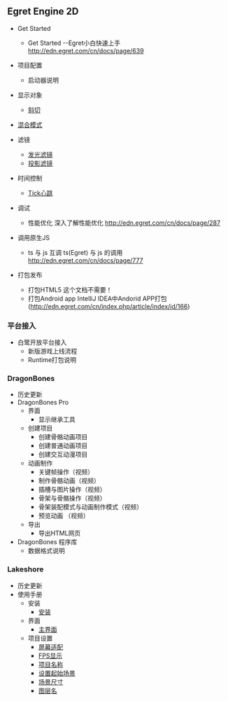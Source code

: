 ## Egret Engine 2D
- Get Started
	- Get Started  --Egret小白快速上手 http://edn.egret.com/cn/docs/page/639
- 项目配置
	- 启动器说明
- 显示对象
	- [斜切](Engine2D/displayObject/skew/index.md)
- [混合模式](Engine2D/blend/index.md)
- 滤镜
	- [发光滤镜](Engine2D/filter/glowFilter/index.md)
    - [投影滤镜](Engine2D/filter/dropShadowFilter/index.md)
- 时间控制
	- [Tick心跳](Engine2D/timeControl/tick/index.md)
- 调试

	- 性能优化   深入了解性能优化   http://edn.egret.com/cn/docs/page/287
- 调用原生JS
	- ts 与 js 互调   ts(Egret) 与 js 的调用   http://edn.egret.com/cn/docs/page/777
- 打包发布
	- 打包HTML5      这个文档不需要！
	- 打包Android app   IntelliJ IDEA中Andorid APP打包(http://edn.egret.com/cn/index.php/article/index/id/166)  

### 平台接入

- 白鹭开放平台接入
	- 新版游戏上线流程
	- Runtime打包说明

### DragonBones

- 历史更新
- DragonBones Pro
	- 界面
		- 显示继承工具
    - 创建项目
		- 创建骨骼动画项目
		- 创建普通动画项目
		- 创建交互动漫项目
	- 动画制作
		- 关键帧操作（视频）
		- 制作骨骼动画（视频）
		- 插槽与图片操作（视频）
		- 骨架与骨骼操作（视频）
		- 骨架装配模式与动画制作模式（视频）
		- 预览动画 （视频）
    - 导出
		- 导出HTML网页
- DragonBones 程序库
	- 数据格式说明

### Lakeshore

- 历史更新
- 使用手册 
	- 安装
		- [安装](Lakeshore/manual/installation/index.md)
	- 界面
		- [主界面](Lakeshore/manual/interface/index.md)
    - 项目设置
		- [屏幕适配]()
		- [FPS显示]()
		- [项目名称]()
		- [设置起始场景]()
		- [场景尺寸]()
		- [图层名]()


